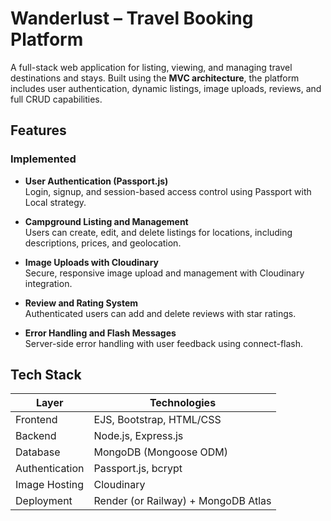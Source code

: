# Wanderlust – Travel Booking Platform

A full-stack web application for listing, viewing, and managing travel destinations and stays. Built using the **MVC architecture**, the platform includes user authentication, dynamic listings, image uploads, reviews, and full CRUD capabilities.

## Features

### Implemented
- **User Authentication (Passport.js)**  
  Login, signup, and session-based access control using Passport with Local strategy.

- **Campground Listing and Management**  
  Users can create, edit, and delete listings for locations, including descriptions, prices, and geolocation.

- **Image Uploads with Cloudinary**  
  Secure, responsive image upload and management with Cloudinary integration.

- **Review and Rating System**  
  Authenticated users can add and delete reviews with star ratings.


- **Error Handling and Flash Messages**  
  Server-side error handling with user feedback using connect-flash.



## Tech Stack

| Layer           | Technologies                          |
|------------------|---------------------------------------|
| Frontend         | EJS, Bootstrap, HTML/CSS              |
| Backend          | Node.js, Express.js                   |
| Database         | MongoDB (Mongoose ODM)                |
| Authentication   | Passport.js, bcrypt                   |
| Image Hosting    | Cloudinary                            |
| Deployment       | Render (or Railway) + MongoDB Atlas   |


